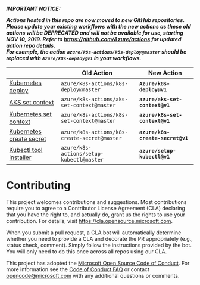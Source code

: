  ***IMPORTANT NOTICE:***
 
***Actions hosted in this repo are now moved to new GitHub repositories. Please update your existing workflows with the new actions as these old actions will be DEPRECATED and will not be available for use, starting NOV 10, 2019. Refer to https://github.com/Azure/actions for updated action repo details.***  
***For example, the action `azure/k8s-actions/k8s-deploy@master` should be replaced with `Azure/k8s-deploy@v1` in your workflows.***

|  |Old Action  |New Action  |
|---------|---------|---------|
| [Kubernetes deploy](https://github.com/Azure/k8s-deploy) |`azure/k8s-actions/k8s-deploy@master` | **`Azure/k8s-deploy@v1`**|
|[AKS set context](https://github.com/Azure/aks-set-context)|`azure/k8s-actions/aks-set-context@master` | **`azure/aks-set-context@v1`**  |
| [Kubernetes set context](https://github.com/Azure/k8s-set-context) |`azure/k8s-actions/k8s-set-context@master` | **`azure/k8s-set-context@v1`**|
| [Kubernetes create secret](https://github.com/Azure/k8s-create-secret) |`azure/k8s-actions/k8s-create-secret@master` | **`azure/k8s-create-secret@v1`**|
|[Kubectl tool installer](https://github.com/Azure/setup-kubectl)|`azure/k8s-actions/setup-kubectl@master` | **`azure/setup-kubectl@v1`**  |

# Contributing

This project welcomes contributions and suggestions.  Most contributions require you to agree to a
Contributor License Agreement (CLA) declaring that you have the right to, and actually do, grant us
the rights to use your contribution. For details, visit https://cla.opensource.microsoft.com.

When you submit a pull request, a CLA bot will automatically determine whether you need to provide
a CLA and decorate the PR appropriately (e.g., status check, comment). Simply follow the instructions
provided by the bot. You will only need to do this once across all repos using our CLA.

This project has adopted the [Microsoft Open Source Code of Conduct](https://opensource.microsoft.com/codeofconduct/).
For more information see the [Code of Conduct FAQ](https://opensource.microsoft.com/codeofconduct/faq/) or
contact [opencode@microsoft.com](mailto:opencode@microsoft.com) with any additional questions or comments.
